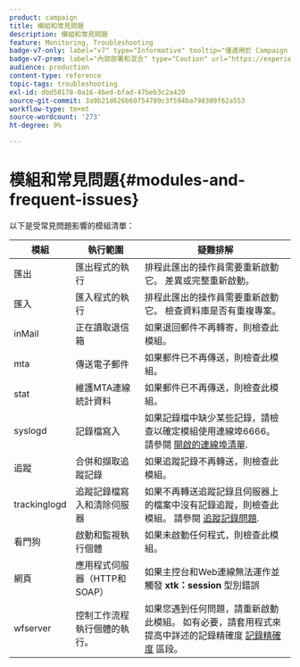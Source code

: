 ```yaml
---
product: campaign
title: 模組和常見問題
description: 模組和常見問題
feature: Monitoring, Troubleshooting
badge-v7-only: label="v7" type="Informative" tooltip="僅適用於 Campaign Classic v7"
badge-v7-prem: label="內部部署和混合" type="Caution" url="https://experienceleague.adobe.com/docs/campaign-classic/using/installing-campaign-classic/architecture-and-hosting-models/hosting-models-lp/hosting-models.html?lang=zh-Hant" tooltip="僅適用於內部部署和混合部署"
audience: production
content-type: reference
topic-tags: troubleshooting
exl-id: dbd50178-0a16-46ed-bfad-47beb3c2a420
source-git-commit: 3a9b21d626b60754789c3f594ba798309f62a553
workflow-type: tm+mt
source-wordcount: '273'
ht-degree: 9%

---
```


# 模組和常見問題{#modules-and-frequent-issues}



以下是受常見問題影響的模組清單：

<table> 
 <thead> 
  <tr> 
   <th> 模組 </th> 
   <th> 執行範圍 </th> 
   <th> 疑難排解 </th> 
  </tr> 
 </thead> 
 <tbody> 
  <tr> 
   <td> 匯出 </td> 
   <td> 匯出程式的執行<br /> </td> 
   <td> 排程此匯出的操作員需要重新啟動它。 差異或完整重新啟動。<br /> </td> 
  </tr> 
  <tr> 
   <td> 匯入 </td> 
   <td> 匯入程式的執行<br /> </td> 
   <td> 排程此匯出的操作員需要重新啟動它。 檢查資料庫是否有重複專案。<br /> </td> 
  </tr> 
  <tr> 
   <td> inMail </td> 
   <td> 正在讀取退信箱<br /> </td> 
   <td> 如果退回郵件不再轉寄，則檢查此模組。<br /> </td> 
  </tr> 
  <tr> 
   <td> mta </td> 
   <td> 傳送電子郵件<br /> </td> 
   <td> 如果郵件已不再傳送，則檢查此模組。<br /> </td> 
  </tr> 
  <tr> 
   <td> stat </td> 
   <td> 維護MTA連線統計資料<br /> </td> 
   <td> 如果郵件已不再傳送，則檢查此模組。<br /> </td> 
  </tr> 
  <tr> 
   <td> syslogd </td> 
   <td> 記錄檔寫入<br /> </td> 
   <td> 如果記錄檔中缺少某些記錄，請檢查以確定模組使用連線埠6666。 請參閱 <a href="../../production/using/general-architecture.md#list-of-open-ports" target="_blank">開啟的連線埠清單</a>.<br /> </td> 
  </tr> 
  <tr> 
   <td> 追蹤 </td> 
   <td> 合併和擷取追蹤記錄<br /> </td> 
   <td> 如果追蹤記錄不再轉送，則檢查此模組。<br /> </td> 
  </tr> 
  <tr> 
   <td> trackinglogd </td> 
   <td> 追蹤記錄檔寫入和清除伺服器<br /> </td> 
   <td> 如果不再轉送追蹤記錄且伺服器上的檔案中沒有記錄追蹤，則檢查此模組。 請參閱 <a href="../../production/using/tracking-logs-issues.md" target="_blank">追蹤記錄問題</a>.<br /> </td> 
  </tr> 
  <tr> 
   <td> 看門狗 </td> 
   <td> 啟動和監視執行個體<br /> </td> 
   <td> 如果未啟動任何程式，則檢查此模組。<br /> </td> 
  </tr> 
  <tr> 
   <td> 網頁 </td> 
   <td> 應用程式伺服器（HTTP和SOAP）<br /> </td> 
   <td> 如果主控台和Web連線無法運作並觸發 <strong>xtk：session</strong> 型別錯誤<br /> </td> 
  </tr> 
  <tr> 
   <td> wfserver </td> 
   <td> 控制工作流程執行個體的執行。<br /> </td> 
   <td> 如果您遇到任何問題，請重新啟動此模組。 如有必要，請套用程式來提高中詳述的記錄精確度 <a href="../../production/using/log-precision.md" target="_blank">記錄精確度</a> 區段。<br /> </td> 
  </tr> 
 </tbody> 
</table>
